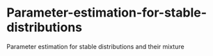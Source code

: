 # Parameter-estimation-for-stable-distributions
Parameter estimation for stable distributions and their mixture 
